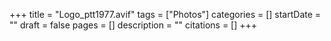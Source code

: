+++
title = "Logo_ptt1977.avif"
tags = ["Photos"]
categories = []
startDate = ""
draft = false
pages = []
description = ""
citations = []
+++
